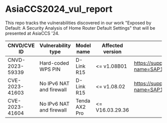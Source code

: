 # AsiaCCS2024_vul_report

This repo tracks the vulnerabilities discovered in our work "Exposed by Default: A Security Analysis of Home Router Default Settings" that will be presented at AsiaCCS '24.


CNVD/CVE ID  |  Vulnerability type  |  Model name  |  Affected version  |  Vulnerability Disclosure
  ----       |  ----                |  ----        |  ----  |  ----
CNVD-2023-59339 | Hard-coded WPS PIN | D-Link R15 | <= v1.08B01 | https://supportannouncement.us.dlink.com/announcement/publication.aspx?name=SAP10330
CVE-2023-41603 | No IPv6 NAT and firewall | D-Link R15 | <= v1.08.02 | https://supportannouncement.us.dlink.com/announcement/publication.aspx?name=SAP10347
CVE-2023-41604 | No IPv6 NAT and firewall | Tenda AX2 Pro | <= V16.03.29.36 | 
